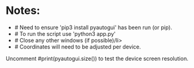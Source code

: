 <h1>Notes:</h1>
<ul>
  <li># Need to ensure 'pip3 install pyautogui' has been run (or pip).</li>
  <li># To run the script use 'python3 app.py'</li>
  <li># Close any other windows (if possible)/li>
  <li># Coordinates will need to be adjusted per device.</li>
</ul>

<p>Uncomment #print(pyautogui.size()) to test the device screen resolution.